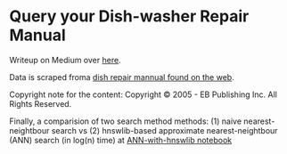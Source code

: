 # Query your Dish-washer Repair Manual

Writeup on Medium over [here](https://medium.com/@auro-227/gpt3-does-dishes-no-use-it-to-query-your-dishwasher-repair-manual-39af99e017a0).

Data is scraped froma [dish repair mannual found on the web](https://www.appliancerepair.net/dishwasher-repair-1.html).

Copyright note for the content: Copyright © 2005 - EB Publishing Inc. All Rights Reserved.

Finally, a comparision of two search method methods: (1) naive nearest-neightbour search vs (2) hnswlib-based approximate nearest-neightbour (ANN) search (in log(n) time) at [ANN-with-hnswlib notebook](./hnswlib-app/ANN-with-hnswlib.ipynb)
